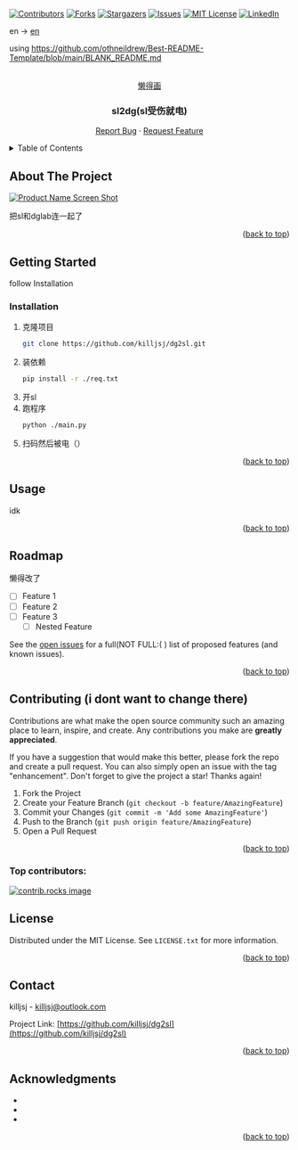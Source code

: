 <!-- Improved compatibility of back to top link: See: https://github.com/othneildrew/Best-README-Template/pull/73 -->
<a id="readme-top"></a>
<!--
*** Thanks for checking out the Best-README-Template. If you have a suggestion
*** that would make this better, please fork the repo and create a pull request
*** or simply open an issue with the tag "enhancement".
*** Don't forget to give the project a star!
*** Thanks again! Now go create something AMAZING! :D
-->



<!-- PROJECT SHIELDS -->
<!--
*** I'm using markdown "reference style" links for readability.
*** Reference links are enclosed in brackets [ ] instead of parentheses ( ).
*** See the bottom of this document for the declaration of the reference variables
*** for contributors-url, forks-url, etc. This is an optional, concise syntax you may use.
*** https://www.markdownguide.org/basic-syntax/#reference-style-links
-->
[![Contributors][contributors-shield]][contributors-url]
[![Forks][forks-shield]][forks-url]
[![Stargazers][stars-shield]][stars-url]
[![Issues][issues-shield]][issues-url]
[![MIT License][license-shield]][license-url]
[![LinkedIn][linkedin-shield]][linkedin-url]

en -> [en](readme_en.md)

using https://github.com/othneildrew/Best-README-Template/blob/main/BLANK_README.md
<!-- PROJECT LOGO -->
<br />
<div align="center">
  <a href="https://github.com/killjsj/dg2sl">
    懒得画
  </a>

<h3 align="center">sl2dg(sl受伤就电)</h3>
    <a href="https://github.com/killjsj/dg2sl/issues/new?labels=bug&template=bug-report---.md">Report Bug</a>
    ·
    <a href="https://github.com/killjsj/dg2sl/issues/new?labels=enhancement&template=feature-request---.md">Request Feature</a>
  </p>
</div>



<!-- TABLE OF CONTENTS -->
<details>
  <summary>Table of Contents</summary>
  <ol>
    <li>
      <a href="#about-the-project">About The Project</a>
    </li>
    <li>
      <a href="#getting-started">Getting Started</a>
      <ul>
        <li><a href="#prerequisites">Prerequisites</a></li>
        <li><a href="#installation">Installation</a></li>
      </ul>
    </li>
    <li><a href="#usage">Usage</a></li>
    <li><a href="#roadmap">Roadmap</a></li>
    <li><a href="#contributing">Contributing</a></li>
    <li><a href="#license">License</a></li>
    <li><a href="#contact">Contact</a></li>
    <li><a href="#acknowledgments">Acknowledgments</a></li>
  </ol>
</details>



<!-- ABOUT THE PROJECT -->
## About The Project

[![Product Name Screen Shot][product-screenshot]](https://example.com)

把sl和dglab连一起了

<p align="right">(<a href="#readme-top">back to top</a>)</p>



<!-- GETTING STARTED -->
## Getting Started

follow Installation  

### Installation

1. 克隆项目
   ```sh
   git clone https://github.com/killjsj/dg2sl.git
   ```
2. 装依赖
   ```sh
   pip install -r ./req.txt
   ```
3. 开sl
4. 跑程序
    ```sh
    python ./main.py
    ```
5. 扫码然后被电（）
<p align="right">(<a href="#readme-top">back to top</a>)</p>



<!-- USAGE EXAMPLES -->
## Usage

idk

<p align="right">(<a href="#readme-top">back to top</a>)</p>



<!-- ROADMAP -->
## Roadmap
懒得改了
- [ ] Feature 1
- [ ] Feature 2
- [ ] Feature 3
    - [ ] Nested Feature

See the [open issues](https://github.com/killjsj/dg2sl/issues) for a full(NOT FULL:( ) list of proposed features (and known issues).

<p align="right">(<a href="#readme-top">back to top</a>)</p>



<!-- CONTRIBUTING -->
## Contributing (i dont want to change there)

Contributions are what make the open source community such an amazing place to learn, inspire, and create. Any contributions you make are **greatly appreciated**.

If you have a suggestion that would make this better, please fork the repo and create a pull request. You can also simply open an issue with the tag "enhancement".
Don't forget to give the project a star! Thanks again!

1. Fork the Project
2. Create your Feature Branch (`git checkout -b feature/AmazingFeature`)
3. Commit your Changes (`git commit -m 'Add some AmazingFeature'`)
4. Push to the Branch (`git push origin feature/AmazingFeature`)
5. Open a Pull Request

<p align="right">(<a href="#readme-top">back to top</a>)</p>

### Top contributors:

<a href="https://github.com/killjsj/dg2sl/graphs/contributors">
  <img src="https://contrib.rocks/image?repo=killjsj/dg2sl" alt="contrib.rocks image" />
</a>



<!-- LICENSE -->
## License

Distributed under the MIT License. See `LICENSE.txt` for more information.

<p align="right">(<a href="#readme-top">back to top</a>)</p>



<!-- CONTACT -->
## Contact

killjsj - killjsj@outlook.com

Project Link: [https://github.com/killjsj/dg2sl](https://github.com/killjsj/dg2sl)

<p align="right">(<a href="#readme-top">back to top</a>)</p>



<!-- ACKNOWLEDGMENTS -->
## Acknowledgments

* []()
* []()
* []()

<p align="right">(<a href="#readme-top">back to top</a>)</p>



<!-- MARKDOWN LINKS & IMAGES -->
<!-- https://www.markdownguide.org/basic-syntax/#reference-style-links -->
[contributors-shield]: https://img.shields.io/github/contributors/killjsj/dg2sl.svg?style=for-the-badge
[contributors-url]: https://github.com/killjsj/dg2sl/graphs/contributors
[forks-shield]: https://img.shields.io/github/forks/killjsj/dg2sl.svg?style=for-the-badge
[forks-url]: https://github.com/killjsj/dg2sl/network/members
[stars-shield]: https://img.shields.io/github/stars/killjsj/dg2sl.svg?style=for-the-badge
[stars-url]: https://github.com/killjsj/dg2sl/stargazers
[issues-shield]: https://img.shields.io/github/issues/killjsj/dg2sl.svg?style=for-the-badge
[issues-url]: https://github.com/killjsj/dg2sl/issues
[license-shield]: https://img.shields.io/github/license/killjsj/dg2sl.svg?style=for-the-badge
[license-url]: https://github.com/killjsj/dg2sl/blob/master/LICENSE.txt
[linkedin-shield]: https://img.shields.io/badge/-LinkedIn-black.svg?style=for-the-badge&logo=linkedin&colorB=555
[linkedin-url]: https://linkedin.com/in/linkedin_username
[product-screenshot]: images/screenshot.png
[Next.js]: https://img.shields.io/badge/next.js-000000?style=for-the-badge&logo=nextdotjs&logoColor=white
[Next-url]: https://nextjs.org/
[React.js]: https://img.shields.io/badge/React-20232A?style=for-the-badge&logo=react&logoColor=61DAFB
[React-url]: https://reactjs.org/
[Vue.js]: https://img.shields.io/badge/Vue.js-35495E?style=for-the-badge&logo=vuedotjs&logoColor=4FC08D
[Vue-url]: https://vuejs.org/
[Angular.io]: https://img.shields.io/badge/Angular-DD0031?style=for-the-badge&logo=angular&logoColor=white
[Angular-url]: https://angular.io/
[Svelte.dev]: https://img.shields.io/badge/Svelte-4A4A55?style=for-the-badge&logo=svelte&logoColor=FF3E00
[Svelte-url]: https://svelte.dev/
[Laravel.com]: https://img.shields.io/badge/Laravel-FF2D20?style=for-the-badge&logo=laravel&logoColor=white
[Laravel-url]: https://laravel.com
[Bootstrap.com]: https://img.shields.io/badge/Bootstrap-563D7C?style=for-the-badge&logo=bootstrap&logoColor=white
[Bootstrap-url]: https://getbootstrap.com
[JQuery.com]: https://img.shields.io/badge/jQuery-0769AD?style=for-the-badge&logo=jquery&logoColor=white
[JQuery-url]: https://jquery.com 
